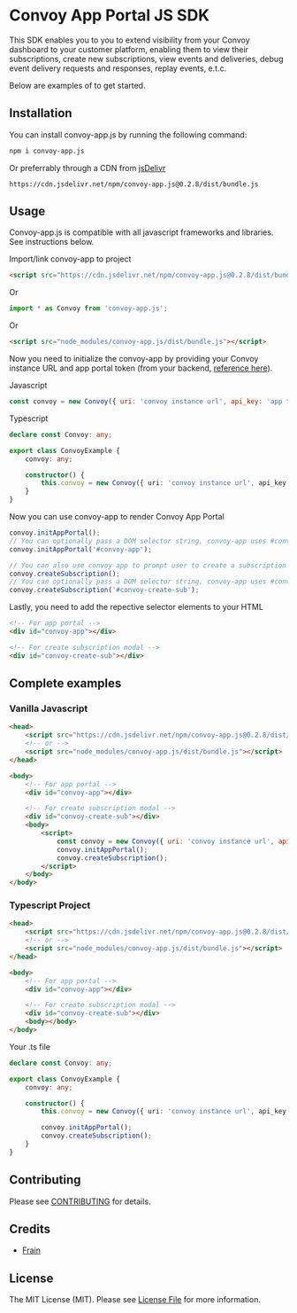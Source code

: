 # Convoy App Portal JS SDK

This SDK enables you to you to extend visibility from your Convoy dashboard to your customer platform, enabling them to view their subscriptions, create new subscriptions, view events and deliveries, debug event delivery requests and responses, replay events, e.t.c.

Below are examples of to get started.

## Installation

You can install convoy-app.js by running the following command:

```bash
npm i convoy-app.js
```

Or preferrably through a CDN from [jsDelivr](https://www.jsdelivr.com/package/npm/convoy-app.js)

```
https://cdn.jsdelivr.net/npm/convoy-app.js@0.2.8/dist/bundle.js
```

## Usage

Convoy-app.js is compatible with all javascript frameworks and libraries. See instructions below.

Import/link convoy-app to project

```html
<script src="https://cdn.jsdelivr.net/npm/convoy-app.js@0.2.8/dist/bundle.js"></script>
```

Or

```js
import * as Convoy from 'convoy-app.js';
```

Or

```html
<script src="node_modules/convoy-app.js/dist/bundle.js"></script>
```

Now you need to initialize the convoy-app by providing your Convoy instance URL and app portal token (from your backend, [reference here](https://convoy.readme.io/reference/post_security-applications-appid-keys)).

Javascript

```js
const convoy = new Convoy({ uri: 'convoy instance url', api_key: 'app token from your backend' });
```

Typescript

```ts
declare const Convoy: any;

export class ConvoyExample {
	convoy: any;

	constructor() {
		this.convoy = new Convoy({ uri: 'convoy instance url', api_key: 'app token from your backend' });
	}
}
```

Now you can use convoy-app to render Convoy App Portal

```js
convoy.initAppPortal();
// You can optionally pass a DOM selector string, convoy-app uses #convoy-app by default
convoy.initAppPortal('#convoy-app');

// You can also use convoy app to prompt user to create a subscription alone
convoy.createSubscription();
// You can optionally pass a DOM selector string, convoy-app uses #convoy-create-sub by default
convoy.createSubscription('#convoy-create-sub');
```

Lastly, you need to add the repective selector elements to your HTML

```html
<!-- For app portal -->
<div id="convoy-app"></div>

<!-- For create subscription modal -->
<div id="convoy-create-sub"></div>
```

## Complete examples

### Vanilla Javascript

```html
<head>
	<script src="https://cdn.jsdelivr.net/npm/convoy-app.js@0.2.8/dist/bundle.js"></script>
	<!-- or -->
	<script src="node_modules/convoy-app.js/dist/bundle.js"></script>
</head>

<body>
	<!-- For app portal -->
	<div id="convoy-app"></div>

	<!-- For create subscription modal -->
	<div id="convoy-create-sub"></div>
	<body>
		<script>
			const convoy = new Convoy({ uri: 'convoy instance url', api_key: 'app token from your backend' });
			convoy.initAppPortal();
			convoy.createSubscription();
		</script>
	</body>
</body>
```

### Typescript Project

```html
<head>
	<script src="https://cdn.jsdelivr.net/npm/convoy-app.js@0.2.8/dist/bundle.js"></script>
	<!-- or -->
	<script src="node_modules/convoy-app.js/dist/bundle.js"></script>
</head>

<body>
	<!-- For app portal -->
	<div id="convoy-app"></div>

	<!-- For create subscription modal -->
	<div id="convoy-create-sub"></div>
	<body></body>
</body>
```

Your .ts file

```ts
declare const Convoy: any;

export class ConvoyExample {
	convoy: any;

	constructor() {
		this.convoy = new Convoy({ uri: 'convoy instance url', api_key: 'app token from your backend' });

		convoy.initAppPortal();
		convoy.createSubscription();
	}
}
```

## Contributing

Please see [CONTRIBUTING](CONTRIBUTING.md) for details.

## Credits

-   [Frain](https://github.com/frain-dev)

## License

The MIT License (MIT). Please see [License File](LICENSE.md) for more information.
